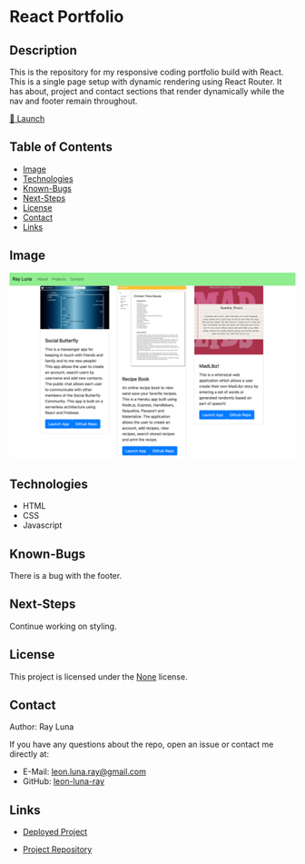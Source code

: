 
# React Portfolio

  ## Description

  This is the repository for my responsive coding portfolio build with React. This is a single page setup with dynamic rendering using React Router. It has about, project and contact sections that render dynamically while the nav and footer remain throughout.

  [🚀 Launch](https://leon-luna-ray.github.io/react-portfolio/#/) 

  ## Table of Contents

  * [Image](#image)
  * [Technologies](#technologies)
  * [Known-Bugs](#known-bugs)
  * [Next-Steps](#next-steps)
  * [License](#license)
  * [Contact](#contact)
  * [Links](#links)

  ## Image

  ![Screenshot](./src/images/portfolio.png)

  ## Technologies
  
  * HTML
  * CSS
  * Javascript

  ## Known-Bugs

  There is a bug with the footer.

  ## Next-Steps

  Continue working on styling.

  ## License

  This project is licensed under the [None]() license.
  

  ## Contact

  Author: Ray Luna 

  If you have any questions about the repo, open an issue or contact me directly at:
  - E-Mail: leon.luna.ray@gmail.com
  - GitHub: [leon-luna-ray](https://github.com/leon-luna-ray)

  ## Links

  - [Deployed Project](https://leon-luna-ray.github.io/react-portfolio/#/) 

  - [Project Repository](https://github.com/leon-luna-ray/react-portfolio)

  
